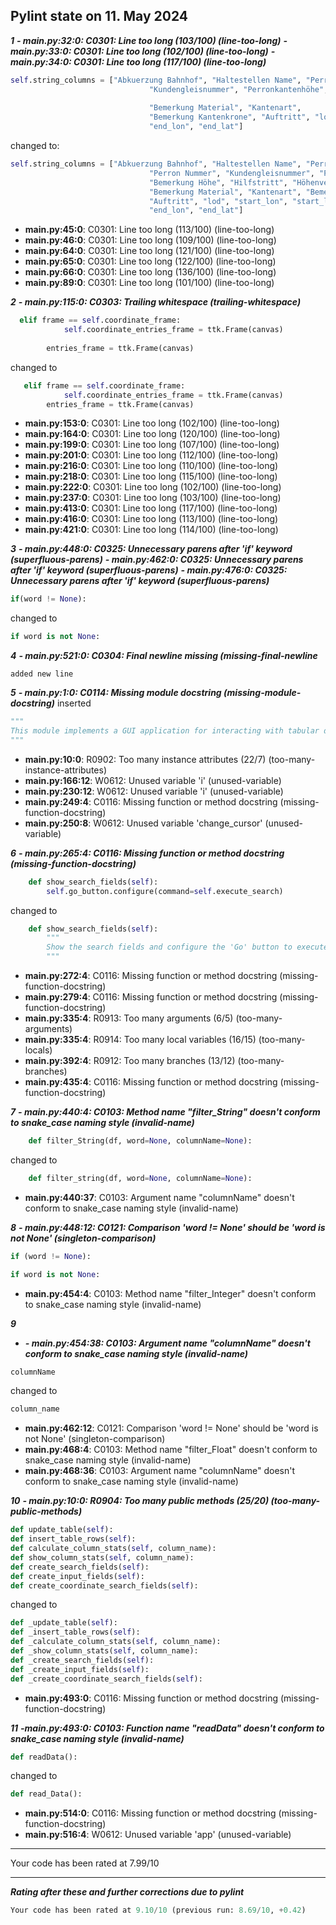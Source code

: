 ## Pylint state on 11. May 2024
***1***
***- main.py:32:0: C0301: Line too long (103/100) (line-too-long)***
***- main.py:33:0: C0301: Line too long (102/100) (line-too-long)***
***- main.py:34:0: C0301: Line too long (117/100) (line-too-long)***

````python
self.string_columns = ["Abkuerzung Bahnhof", "Haltestellen Name", "Perrontyp", "Perron Nummer",
                               "Kundengleisnummer", "Perronkantenhöhe", "Bemerkung Höhe", "Hilfstritt"
                                                                                          "Höhenverlauf", "Material",
                               "Bemerkung Material", "Kantenart",
                               "Bemerkung Kantenkrone", "Auftritt", "lod", "start_lon", "start_lat",
                               "end_lon", "end_lat"]

````
changed to:
```python
self.string_columns = ["Abkuerzung Bahnhof", "Haltestellen Name", "Perrontyp",
                               "Perron Nummer", "Kundengleisnummer", "Perronkantenhöhe",
                               "Bemerkung Höhe", "Hilfstritt", "Höhenverlauf", "Material",
                               "Bemerkung Material", "Kantenart", "Bemerkung Kantenkrone",
                               "Auftritt", "lod", "start_lon", "start_lat",
                               "end_lon", "end_lat"]

```

- **main.py:45:0**: C0301: Line too long (113/100) (line-too-long)
- **main.py:46:0**: C0301: Line too long (109/100) (line-too-long)
- **main.py:64:0**: C0301: Line too long (121/100) (line-too-long)
- **main.py:65:0**: C0301: Line too long (122/100) (line-too-long)
- **main.py:66:0**: C0301: Line too long (136/100) (line-too-long)
- **main.py:89:0**: C0301: Line too long (101/100) (line-too-long)

***2***
***- main.py:115:0: C0303: Trailing whitespace (trailing-whitespace)***

````python
  elif frame == self.coordinate_frame:
            self.coordinate_entries_frame = ttk.Frame(canvas)
        
        entries_frame = ttk.Frame(canvas)
````
changed to
````python
   elif frame == self.coordinate_frame:
            self.coordinate_entries_frame = ttk.Frame(canvas)
        entries_frame = ttk.Frame(canvas)
````
- **main.py:153:0**: C0301: Line too long (102/100) (line-too-long)
- **main.py:164:0**: C0301: Line too long (120/100) (line-too-long)
- **main.py:199:0**: C0301: Line too long (107/100) (line-too-long)
- **main.py:201:0**: C0301: Line too long (112/100) (line-too-long)
- **main.py:216:0**: C0301: Line too long (110/100) (line-too-long)
- **main.py:218:0**: C0301: Line too long (115/100) (line-too-long)
- **main.py:222:0**: C0301: Line too long (102/100) (line-too-long)
- **main.py:237:0**: C0301: Line too long (103/100) (line-too-long)
- **main.py:413:0**: C0301: Line too long (117/100) (line-too-long)
- **main.py:416:0**: C0301: Line too long (113/100) (line-too-long)
- **main.py:421:0**: C0301: Line too long (114/100) (line-too-long)

***3***
***- main.py:448:0: C0325: Unnecessary parens after 'if' keyword (superfluous-parens)***
***- main.py:462:0: C0325: Unnecessary parens after 'if' keyword (superfluous-parens)***
***- main.py:476:0: C0325: Unnecessary parens after 'if' keyword (superfluous-parens)***

```python
if(word != None):
```
changed to
```python
if word is not None:
```

***4***
***- main.py:521:0: C0304: Final newline missing (missing-final-newline***
```
added new line
```
***5***
***- main.py:1:0: C0114: Missing module docstring (missing-module-docstring)***
inserted
```python
"""
This module implements a GUI application for interacting with tabular data.
"""
```
- **main.py:10:0**: R0902: Too many instance attributes (22/7) (too-many-instance-attributes)
- **main.py:166:12**: W0612: Unused variable 'i' (unused-variable)
- **main.py:230:12**: W0612: Unused variable 'i' (unused-variable)
- **main.py:249:4**: C0116: Missing function or method docstring (missing-function-docstring)
- **main.py:250:8**: W0612: Unused variable 'change_cursor' (unused-variable)

***6***
***- main.py:265:4: C0116: Missing function or method docstring (missing-function-docstring)***
````python
    def show_search_fields(self):
        self.go_button.configure(command=self.execute_search)
````
changed to
```python
    def show_search_fields(self):
        """
        Show the search fields and configure the 'Go' button to execute search.
        """
```
- **main.py:272:4**: C0116: Missing function or method docstring (missing-function-docstring)
- **main.py:279:4**: C0116: Missing function or method docstring (missing-function-docstring)
- **main.py:335:4**: R0913: Too many arguments (6/5) (too-many-arguments)
- **main.py:335:4**: R0914: Too many local variables (16/15) (too-many-locals)
- **main.py:392:4**: R0912: Too many branches (13/12) (too-many-branches)
- **main.py:435:4**: C0116: Missing function or method docstring (missing-function-docstring)

***7***
***- main.py:440:4: C0103: Method name "filter_String" doesn't conform to snake_case naming style (invalid-name)***
````python
    def filter_String(df, word=None, columnName=None):
````
changed to
```python
    def filter_string(df, word=None, columnName=None):
```
- **main.py:440:37**: C0103: Argument name "columnName" doesn't conform to snake_case naming style (invalid-name)

***8***
***- main.py:448:12: C0121: Comparison 'word != None' should be 'word is not None' (singleton-comparison)***
```python
if (word != None):
```
````python
if word is not None:
````

- **main.py:454:4**: C0103: Method name "filter_Integer" doesn't conform to snake_case naming style (invalid-name)

***9***
- ***- main.py:454:38: C0103: Argument name "columnName" doesn't conform to snake_case naming style (invalid-name)***
````python
columnName
````
changed to
````python
column_name
````
- **main.py:462:12**: C0121: Comparison 'word != None' should be 'word is not None' (singleton-comparison)
- **main.py:468:4**: C0103: Method name "filter_Float" doesn't conform to snake_case naming style (invalid-name)
- **main.py:468:36**: C0103: Argument name "columnName" doesn't conform to snake_case naming style (invalid-name)

 ***10***
***- main.py:10:0: R0904: Too many public methods (25/20) (too-many-public-methods)***
```python
def update_table(self):
def insert_table_rows(self):
def calculate_column_stats(self, column_name): 
def show_column_stats(self, column_name):
def create_search_fields(self): 
def create_input_fields(self): 
def create_coordinate_search_fields(self):
```
changed to
````python
def _update_table(self):
def _insert_table_rows(self):
def _calculate_column_stats(self, column_name): 
def _show_column_stats(self, column_name):
def _create_search_fields(self): 
def _create_input_fields(self): 
def _create_coordinate_search_fields(self):
````

- **main.py:493:0**: C0116: Missing function or method docstring (missing-function-docstring)

***11***
***-main.py:493:0: C0103: Function name "readData" doesn't conform to snake_case naming style (invalid-name)***
````python
def readData():
````
changed to
```python
def read_Data():
```
- **main.py:514:0**: C0116: Missing function or method docstring (missing-function-docstring)
- **main.py:516:4**: W0612: Unused variable 'app' (unused-variable)


-----------------------------------
Your code has been rated at 7.99/10

-----------------------------------
***Rating after these and further corrections due to pylint***
````python
Your code has been rated at 9.10/10 (previous run: 8.69/10, +0.42)
````

